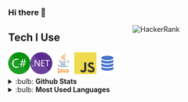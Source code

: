 ### Hi there 👋

<img src="https://user-images.githubusercontent.com/80350752/224695457-33d99625-0296-43ec-89f9-5ca38ac60770.png" align="right" width="250" heigth="250" title="HackerRank">

## Tech I Use

<img align="left" src="https://raw.githubusercontent.com/github/explore/80688e429a7d4ef2fca1e82350fe8e3517d3494d/topics/csharp/csharp.png" alt="csharp" width="45" height="45" title="CSharp">
<img align="left" src="https://raw.githubusercontent.com/github/explore/80688e429a7d4ef2fca1e82350fe8e3517d3494d/topics/dotnet/dotnet.png" alt="dotnet" width="45" height="45" title=".Net">
<img align="left" src="https://raw.githubusercontent.com/github/explore/80688e429a7d4ef2fca1e82350fe8e3517d3494d/topics/java/java.png" alt="java" width="45" height="45" title="Java">
<img align="left" src="https://raw.githubusercontent.com/github/explore/80688e429a7d4ef2fca1e82350fe8e3517d3494d/topics/javascript/javascript.png" alt="js" width="45" height="45" title="Javascript">
<img align="left" src="https://raw.githubusercontent.com/github/explore/80688e429a7d4ef2fca1e82350fe8e3517d3494d/topics/sql/sql.png" alt="sql" width="45" height="45" title="SQL">

<br />
<br />

<br />



<details>
    <summary>:bulb: <strong>Github Stats</strong></summary>
    <img src="https://github-readme-stats.vercel.app/api?username=batuhancomert&theme=transparent">
</details>

<details>
    <summary>:bulb: <strong>Most Used Languages</strong></summary>
    <img src="https://github-readme-stats.vercel.app/api/top-langs/?username=batuhancomert&layout=compact)](https://github.com/anuraghazra/github-readme-stats">
</details>

   

